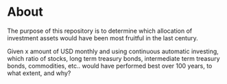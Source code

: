 # About
The purpose of this repository is to determine which allocation of investment assets would have been most fruitful in the last century.

Given x amount of USD monthly and using continuous automatic investing, which ratio of stocks, long term treasury bonds, intermediate term treasury bonds, commodities, etc.. would have performed best over 100 years, to what extent, and why?

